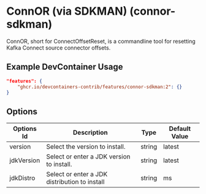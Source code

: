 
# ConnOR (via SDKMAN) (connor-sdkman)

ConnOR, short for ConnectOffsetReset, is a commandline tool for resetting Kafka
Connect source connector offsets.

## Example DevContainer Usage

```json
"features": {
    "ghcr.io/devcontainers-contrib/features/connor-sdkman:2": {}
}
```

## Options

| Options Id | Description | Type | Default Value |
|-----|-----|-----|-----|
| version | Select the version to install. | string | latest |
| jdkVersion | Select or enter a JDK version to install. | string | latest |
| jdkDistro | Select or enter a JDK distribution to install | string | ms |



